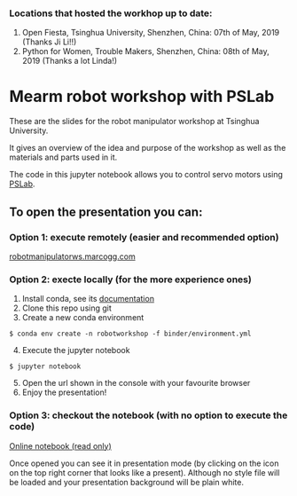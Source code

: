 ### Locations that hosted the workhop up to date:

1. Open Fiesta, Tsinghua University, Shenzhen, China: 07th of May, 2019 (Thanks Ji Li!!)
2. Python for Women, Trouble Makers, Shenzhen, China: 08th of May, 2019 (Thanks a lot Linda!)

# Mearm robot workshop with PSLab

These are the slides for the robot manipulator workshop at Tsinghua University.

It gives an overview of the idea and purpose of the workshop as well as the materials and parts used in it.

The code in this jupyter notebook allows you to control servo motors using [PSLab](https://pslab.io/).

## To open the presentation you can:

### Option 1: execute remotely (easier and recommended option)

[robotmanipulatorws.marcogg.com](http://robotmanipulatorws.marcogg.com)

### Option 2: execte locally (for the more experience ones)

1. Install conda, see its [documentation](https://conda.io/docs/user-guide/install/index.html)
2. Clone this repo using git
3. Create a new conda environment 

```
$ conda env create -n robotworkshop -f binder/environment.yml
```

4. Execute the jupyter notebook

```
$ jupyter notebook
```

5. Open the url shown in the console with your favourite browser
6. Enjoy the presentation!

### Option 3: checkout the notebook (with no option to execute the code)

[Online notebook (read only)](https://nbviewer.jupyter.org/github/marcoag/robot-manipulator-workshop/blob/master/data_science.ipynb)

Once opened you can see it in presentation mode (by clicking on the icon on the top right corner that looks like a present). 
Although no style file will be loaded and your presentation background will be plain white.

